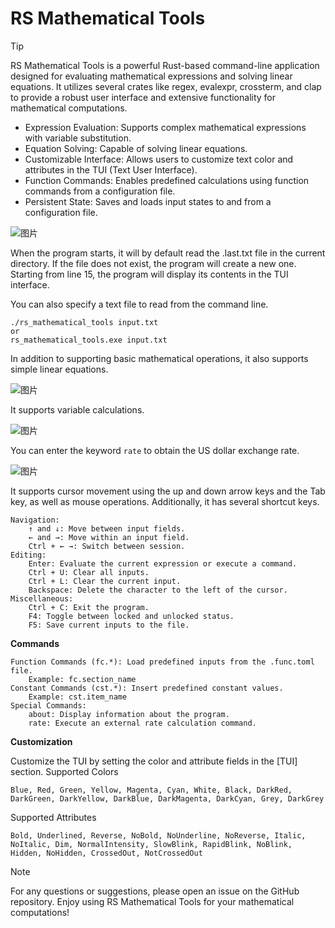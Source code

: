 # RS Mathematical Tools

> [!TIP]
> RS Mathematical Tools is a powerful Rust-based command-line application designed for evaluating mathematical expressions and solving linear equations. It utilizes several crates like regex, evalexpr, crossterm, and clap to provide a robust user interface and extensive functionality for mathematical computations.


- Expression Evaluation: Supports complex mathematical expressions with variable substitution.
- Equation Solving: Capable of solving linear equations.
- Customizable Interface: Allows users to customize text color and attributes in the TUI (Text User Interface).
- Function Commands: Enables predefined calculations using function commands from a configuration file.
- Persistent State: Saves and loads input states to and from a configuration file.

![图片](https://github.com/pasdq/rs_mathematical_tools/assets/16551523/13fe45ce-ca11-4fa4-88f5-4539648f5d17)

When the program starts, it will by default read the .last.txt file in the current directory. If the file does not exist, the program will create a new one. Starting from line 15, the program will display its contents in the TUI interface.

You can also specify a text file to read from the command line.

```
./rs_mathematical_tools input.txt
or
rs_mathematical_tools.exe input.txt
```

In addition to supporting basic mathematical operations, it also supports simple linear equations.

![图片](https://github.com/liueff/rs_mathematical_tools/assets/16551523/2366a9a9-2595-4d21-a5c4-c921c8c65b29)


It supports variable calculations.

![图片](https://github.com/liueff/rs_mathematical_tools/assets/16551523/07cb2489-c36d-4a8e-a489-cfcd4b985fa9)

You can enter the keyword `rate` to obtain the US dollar exchange rate.

![图片](https://github.com/R6LB/rs_mathematical_tools/assets/16551523/79ab0647-3600-4d6c-bcf6-1450640712ed)


It supports cursor movement using the up and down arrow keys and the Tab key, as well as mouse operations. Additionally, it has several shortcut keys.

    Navigation:
        ↑ and ↓: Move between input fields.
        ← and →: Move within an input field.
        Ctrl + ← →: Switch between session.
    Editing:
        Enter: Evaluate the current expression or execute a command.
        Ctrl + U: Clear all inputs.
        Ctrl + L: Clear the current input.
        Backspace: Delete the character to the left of the cursor.
    Miscellaneous:
        Ctrl + C: Exit the program.
        F4: Toggle between locked and unlocked status.
        F5: Save current inputs to the file.

**Commands**

    Function Commands (fc.*): Load predefined inputs from the .func.toml file.
        Example: fc.section_name
    Constant Commands (cst.*): Insert predefined constant values.
        Example: cst.item_name
    Special Commands:
        about: Display information about the program.
        rate: Execute an external rate calculation command.

**Customization**

Customize the TUI by setting the color and attribute fields in the [TUI] section.
Supported Colors

    Blue, Red, Green, Yellow, Magenta, Cyan, White, Black, DarkRed, DarkGreen, DarkYellow, DarkBlue, DarkMagenta, DarkCyan, Grey, DarkGrey


Supported Attributes

    Bold, Underlined, Reverse, NoBold, NoUnderline, NoReverse, Italic, NoItalic, Dim, NormalIntensity, SlowBlink, RapidBlink, NoBlink, Hidden, NoHidden, CrossedOut, NotCrossedOut


> [!NOTE]
> For any questions or suggestions, please open an issue on the GitHub repository. Enjoy using RS Mathematical Tools for your mathematical computations!
